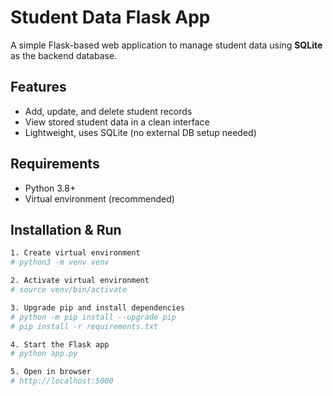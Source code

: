 # Student Data Flask App

A simple Flask-based web application to manage student data using **SQLite** as the backend database.

## Features
- Add, update, and delete student records
- View stored student data in a clean interface
- Lightweight, uses SQLite (no external DB setup needed)

## Requirements
- Python 3.8+
- Virtual environment (recommended)

## Installation & Run

```bash
1. Create virtual environment
# python3 -m venv venv

2. Activate virtual environment
# source venv/bin/activate

3. Upgrade pip and install dependencies
# python -m pip install --upgrade pip
# pip install -r requirements.txt

4. Start the Flask app
# python app.py

5. Open in browser
# http://localhost:5000

